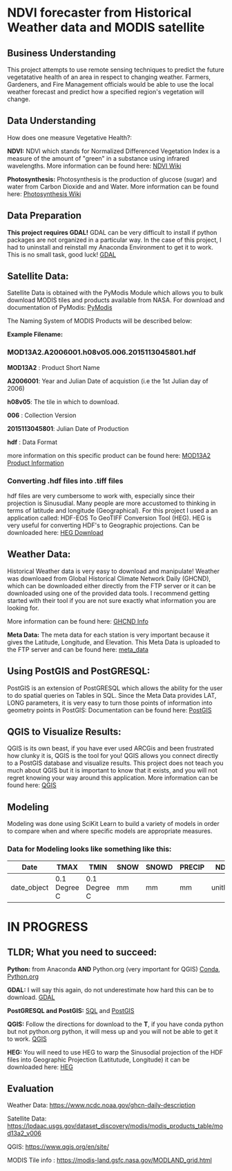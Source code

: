 # NDVI forecaster from Historical Weather data and MODIS satellite

## Business Understanding
This project attempts to use remote sensing techniques to predict the future vegetatative health of an area in respect to changing weather. Farmers, Gardeners, and Fire Management officials would be able to use the local weather forecast and predict how a specified region's vegetation will change. 

## Data Understanding 
How does one measure Vegetative Health?:

**NDVI:** NDVI which stands for Normalized Differenced Vegetation Index is a measure of the amount of "green" in a substance using infrared wavelengths. More information can be found here: [NDVI Wiki](https://en.wikipedia.org/wiki/Normalized_difference_vegetation_index)

**Photosynthesis:** Photosynthesis is the production of glucose (sugar) and water from Carbon Dioxide and and Water. More information can be found here: [Photosynthesis Wiki](https://en.wikipedia.org/wiki/Photosynthesis)


## Data Preparation
__This project requires GDAL!__
GDAL can be very difficult to install if python packages are not organized in a particular way. In the case of this project, I had to uninstall and reinstall my Anaconda Environment to get it to work. This is no small task, good luck! [GDAL](https://www.gdal.org/)

## Satellite Data:
Satellite Data is obtained with the PyModis Module which allows you to bulk download MODIS tiles and products available from NASA. For download and documentation of PyModis: [PyModis](http://www.pymodis.org/)

The Naming System of MODIS Products will be described below: 

**Example Filename:**

### MOD13A2.A2006001.h08v05.006.2015113045801.hdf 

**MOD13A2** : Product Short Name

**A2006001**: Year and Julian Date of acquistion (i.e the 1st Julian day of 2006) 

**h08v05**: The tile in which to download. 

**006** : Collection Version

**2015113045801**: Julian Date of Production

**hdf** : Data Format 

more information on this specific product can be found here: [MOD13A2 Product Information](https://lpdaac.usgs.gov/dataset_discovery/modis/modis_products_table/mod13a2_v006)

### Converting .hdf files into .tiff files 
hdf files are very cumbersome to work with, especially since their projection is Sinusudial. Many people are more accustomed to thinking in terms of latitude and longitude (Geographical). For this project I used a an application called: HDF-EOS To GeoTIFF Conversion Tool (HEG). HEG is very useful for converting HDF's to Geographic projections. Can be downloaded here: [HEG Download](https://newsroom.gsfc.nasa.gov/sdptoolkit/HEG/HEGHome.html)

## Weather Data:

Historical Weather data is very easy to download and manipulate! Weather was downloaed from Global Historical Climate Network Daily (GHCND), which can be downloaded either directly from the FTP server or it can be downloaded using one of the provided data tools. I recommend getting started with their tool if you are not sure exactly what information you are looking for. 

More information can be found here: [GHCND Info](https://www.ncdc.noaa.gov/ghcn-daily-description)

__Meta Data:__
The meta data for each station is very important because it gives the Latitude, Longitude, and Elevation. This Meta Data is uploaded to the FTP server and can be found here: [meta_data](ftp://ftp.ncdc.noaa.gov/pub/data/ghcn/daily/ghcnd-stations.txt)

## Using PostGIS and PostGRESQL:
PostGIS is an extension of PostGRESQL which allows the ability for the user to do spatial queries on Tables in SQL. Since the Meta Data provides LAT, LONG parameters, it is very easy to turn those points of information into geometry points in PostGIS:
Documentation can be found here: [PostGIS](https://postgis.net/)

## QGIS to Visualize Results:
QGIS is its own beast, if you have ever used ARCGis and been frustrated how clunky it is, QGIS is the tool for you! QGIS allows you connect directly to a PostGIS database and visualize results. This project does not teach you much about QGIS but it is important to know that it exists, and you will not regret knowing your way around this application. 
More information can be found here: [QGIS](https://qgis.org/en/site/)

## Modeling
Modeling was done using SciKit Learn to build a variety of models in order to compare when and where specific models are appropriate measures. 

### Data for Modeling looks like something like this: 

| Date        | TMAX         | TMIN         | SNOW | SNOWD | PRECIP | NDVI     |
|-------------|--------------|--------------|------|-------|--------|----------|
| date_object | 0.1 Degree C | 0.1 Degree C | mm   | mm    | mm     | unitless |

# IN PROGRESS #

## TLDR; What you need to succeed: 
**Python:** from Anaconda **AND** Python.org (very important for QGIS) [Conda](https://anaconda.org/anaconda/python), [Python.org](https://www.python.org/downloads/release/python-366/)

**GDAL:** I will say this again, do not underestimate how hard this can be to download. [GDAL](https://www.gdal.org/)

**PostGRESQL and PostGIS:** [SQL](https://www.postgresql.org/) and [PostGIS](https://postgis.net/)  

**QGIS:** Follow the directions for download to the **T**, if you have conda python but not python.org python, it will mess up and you will not be able to get it to work. [QGIS](https://qgis.org/en/site/)

**HEG:** You will need to use HEG to warp the Sinusodial projection of the HDF files into Geographic Projection (Latitutude, Longitude) it can be downloaded here: [HEG](https://newsroom.gsfc.nasa.gov/sdptoolkit/HEG/HEGHome.html)

## Evaluation 


Weather Data: https://www.ncdc.noaa.gov/ghcn-daily-description

Satellite Data: https://lpdaac.usgs.gov/dataset_discovery/modis/modis_products_table/mod13a2_v006

QGIS: https://www.qgis.org/en/site/

MODIS Tile info : https://modis-land.gsfc.nasa.gov/MODLAND_grid.html
